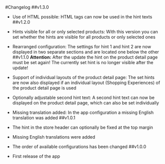 #Changelog
##v1.3.0
* Use of HTML possible: HTML tags can now be used in the hint texts
##v1.2.0
* Hints visible for all or only selected products: With this version you can set whether the hints are visible for all products or only selected ones
* Rearranged configuration: The settings for hint 1 and hint 2 are now displayed in two separate sections and are located one below the other
##v1.1.0
**Attention:** After the update the hint on the product detail page must be set again! The currently set hint is no longer visible after the update!
  
* Support of individual layouts of the product detail page: The set hints are now also displayed if an individual layout (Shopping Experiences) of the product detail page is used
* Optionally adjustable second hint text: A second hint text can now be displayed on the product detail page, which can also be set individually
* Missing translation added: In the app configuration a missing English translation was added
##v1.0.1
* The hint in the store header can optionally be fixed at the top margin
* Missing English translations were added
* The order of available configurations has been changed
##v1.0.0
* First release of the app